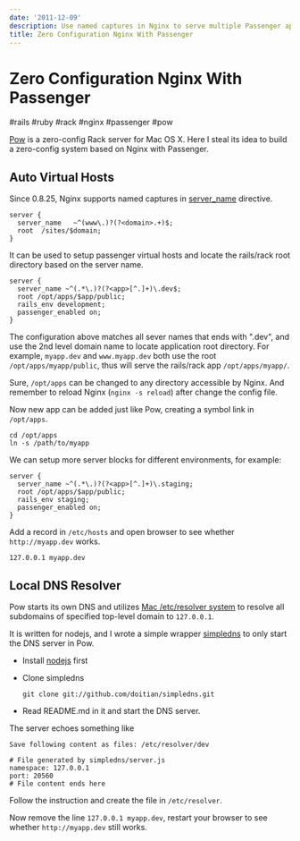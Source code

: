 ```yaml
---
date: '2011-12-09'
description: Use named captures in Nginx to serve multiple Passenger apps in different directories.
title: Zero Configuration Nginx With Passenger
---
```


# Zero Configuration Nginx With Passenger

#rails #ruby #rack #nginx #passenger #pow

[Pow][] is a zero-config Rack server for Mac OS X. Here I steal its idea to
build a zero-config system based on Nginx with Passenger.

<!--more-->

## Auto Virtual Hosts


Since 0.8.25, Nginx supports named captures in
[server_name](http://wiki.nginx.org/HttpCoreModule#server_name) directive.

```
server {
  server_name   ~^(www\.)?(?<domain>.+)$;
  root  /sites/$domain;
}
```

It can be used to setup passenger virtual hosts and locate the rails/rack root
directory based on the server name.

```
server {
  server_name ~^(.*\.)?(?<app>[^.]+)\.dev$;
  root /opt/apps/$app/public;
  rails_env development;
  passenger_enabled on;
}
```

The configuration above matches all sever names that ends with ".dev", and use
the 2nd level domain name to locate application root directory. For example,
`myapp.dev` and `www.myapp.dev` both use the root `/opt/apps/myapp/public`,
thus will serve the rails/rack app `/opt/apps/myapp/`.

Sure, `/opt/apps` can be changed to any directory accessible by Nginx. And
remember to reload Nginx (`nginx -s reload`) after change the config file.

Now new app can be added just like Pow, creating a symbol link in
`/opt/apps`.

    cd /opt/apps
    ln -s /path/to/myapp

We can setup more server blocks for different environments, for example:

```
server {
  server_name ~^(.*\.)?(?<app>[^.]+)\.staging;
  root /opt/apps/$app/public;
  rails_env staging;
  passenger_enabled on;
}
```

Add a record in `/etc/hosts` and open browser to see whether `http://myapp.dev`
works.

    127.0.0.1 myapp.dev

## Local DNS Resolver

Pow starts its own DNS and utilizes
[Mac /etc/resolver system](http://developer.apple.com/library/mac/#documentation/Darwin/Reference/ManPages/man5/resolver.5.html)
to resolve all subdomains of specified top-level domain to `127.0.0.1`.

It is written for nodejs, and I wrote a simple wrapper
[simpledns](https://github.com/doitian/simpledns) to only start the DNS server
in Pow.

-   Install [nodejs][] first

-   Clone simpledns

        git clone git://github.com/doitian/simpledns.git

-   Read README.md in it and start the DNS server.

The server echoes something like

```
Save following content as files: /etc/resolver/dev

# File generated by simpledns/server.js
namespace: 127.0.0.1
port: 20560
# File content ends here
```

Follow the instruction and create the file in `/etc/resolver`.

Now remove the line `127.0.0.1 myapp.dev`, restart your browser to see whether
`http://myapp.dev` still works.

[pow]: http://pow.cx
[nodejs]: http://nodejs.org
